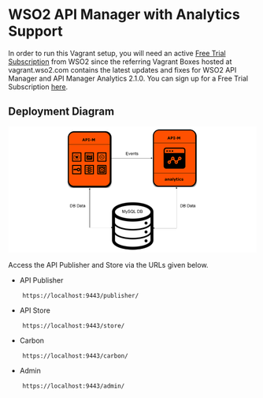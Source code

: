 # WSO2 API Manager with Analytics Support

In order to run this Vagrant setup, you will need an active [Free Trial Subscription](https://wso2.com/free-trial-subscription) 
from WSO2 since the referring Vagrant Boxes hosted at vagrant.wso2.com contains the latest updates and fixes for WSO2 API Manager and 
API Manager Analytics 2.1.0. You can sign up for a Free Trial Subscription [here](https://wso2.com/free-trial-subscription).

## Deployment Diagram
![Alt text](deployment-diagram.png?raw=true "Title")

Access the API Publisher and Store via the URLs given below.

* API Publisher

```
    https://localhost:9443/publisher/
```

* API Store

```
    https://localhost:9443/store/
```

* Carbon

```
    https://localhost:9443/carbon/
```

* Admin

```
    https://localhost:9443/admin/
```
